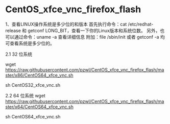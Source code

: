 # CentOS_xfce_vnc_firefox_flash
1、查看LINUX操作系统是多少位的和版本
首先执行命令：cat /etc/redhat-release 和 getconf LONG_BIT，查看一下你的Linux版本和系统位数。
另外，也可以通过命令：uname -a 查看详细信息
附加：file /sbin/init 或者 getconf -a 均可查看系统是多少位的。

2.1 32 位系统

wget https://raw.githubusercontent.com/pzwl/CentOS_xfce_vnc_firefox_flash/master/x86/CentOS64_xfce_vnc.sh

sh CentOS32_xfce_vnc.sh

2.2 64 位系统
wget https://raw.githubusercontent.com/pzwl/CentOS_xfce_vnc_firefox_flash/master/x64/CentOS64_xfce_vnc.sh

sh CentOS64_xfce_vnc.sh
